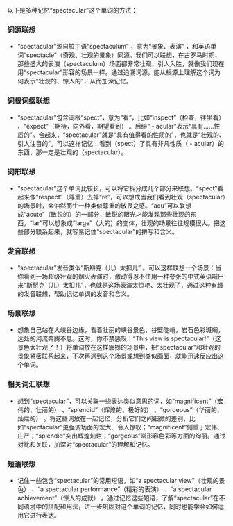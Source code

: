 以下是多种记忆“spectacular”这个单词的方法：

### 词源联想
- “spectacular”源自拉丁语“spectaculum” ，意为“景象、表演” ，和英语单词“spectacle”（奇观、壮观的景象）同源。我们可以联想，在古罗马时期，那些盛大的表演（spectaculum）场面都非常壮观、引人入胜，就像我们现在用“spectacular”形容的场景一样。通过追溯词源，能从根源上理解这个词为何表示“壮观的、惊人的”，从而加深记忆。

### 词根词缀联想
- “spectacular”包含词根“spect”，意为“看”，比如“inspect”（检查，往里看） 、“expect”（期待，向外看，期望看到） 。后缀“ - acular”表示“具有……性质的”。合起来，“spectacular”就是“具有值得看的性质的”，也就是“壮观的、引人注目的”。可以这样记忆：看到（spect）了具有非凡性质（ - acular）的东西，那一定是壮观的（spectacular）。

### 词形联想
- “spectacular”这个单词比较长，可以将它拆分成几个部分来联想。“spect”看起来像“respect”（尊重）去掉“re”，可以想成当我们看到壮观（spectacular）的场景时，会油然而生一种类似尊重的敬畏之感。“acu”可以联想成“acute”（敏锐的）的一部分，敏锐的眼光才能发现那些壮观的东西。“lar”可以想象成“large”（大的）的变体，壮观的场景往往规模很大。把这些部分联系起来，就容易记住“spectacular”的拼写和含义。

### 发音联想
- “spectacular”发音类似“斯掰克（儿）太扣儿” 。可以这样联想一个场景：当你看到一场超级壮观的烟火表演时，激动得忍不住用一种夸张的中式英语喊出来“斯掰克（儿）太扣儿”，也就是这场表演太惊艳、太壮观了，通过这种有趣的发音联想，帮助记忆单词的发音和含义。

### 场景联想
- 想象自己站在大峡谷边缘，看着壮丽的峡谷景色，谷壁陡峭，岩石色彩斑斓，远处的河流奔腾不息。这时，你不禁感叹：“This view is spectacular!”（这景色太壮观了！）将单词放在这样震撼的场景中，把“spectacular”和壮观的景象紧密联系起来，下次再遇到这个场景或想到类似画面，就能迅速反应出这个单词。

### 相关词汇联想
- 想到“spectacular”，可以关联一些表达类似意思的词，如“magnificent”（宏伟的、壮丽的） 、“splendid”（辉煌的、极好的） 、“gorgeous”（华丽的、灿烂的） 。将这些词放在一起记忆，分析它们之间细微的差别，比如“spectacular”更强调场面的宏大、令人惊叹；“magnificent”侧重于宏伟、庄严；“splendid”突出辉煌灿烂；“gorgeous”常形容色彩等方面的绚丽。通过对比和关联，加深对“spectacular”的理解和记忆。

### 短语联想
- 记住一些包含“spectacular”的常用短语，如“a spectacular view”（壮观的景色） 、“a spectacular performance”（精彩的表演） 、“a spectacular achievement”（惊人的成就） 。通过记忆这些短语，了解“spectacular”在不同语境中的搭配和用法，进一步巩固对这个单词的记忆，同时也能学会如何运用它进行表达。 